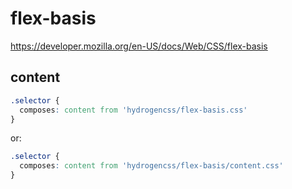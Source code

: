 # flex-basis

https://developer.mozilla.org/en-US/docs/Web/CSS/flex-basis

## content
```css
.selector {
  composes: content from 'hydrogencss/flex-basis.css'
}
```

or:
```css
.selector {
  composes: content from 'hydrogencss/flex-basis/content.css'
}
```

